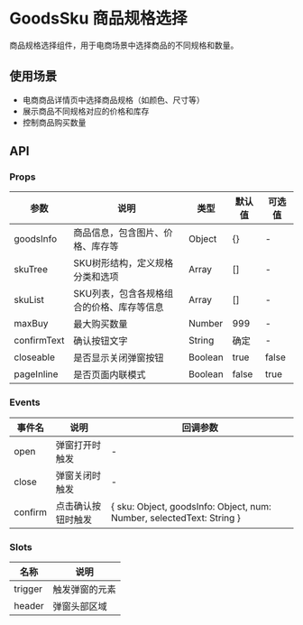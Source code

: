 # GoodsSku 商品规格选择

商品规格选择组件，用于电商场景中选择商品的不同规格和数量。

## 使用场景
- 电商商品详情页中选择商品规格（如颜色、尺寸等）
- 展示商品不同规格对应的价格和库存
- 控制商品购买数量

## API

### Props
| 参数 | 说明 | 类型 | 默认值 | 可选值 |
| ---- | ---- | ---- | ------ | ------ |
| goodsInfo | 商品信息，包含图片、价格、库存等 | Object | {} | - |
| skuTree | SKU树形结构，定义规格分类和选项 | Array | [] | - |
| skuList | SKU列表，包含各规格组合的价格、库存等信息 | Array | [] | - |
| maxBuy | 最大购买数量 | Number | 999 | - |
| confirmText | 确认按钮文字 | String | 确定 | - |
| closeable | 是否显示关闭弹窗按钮 | Boolean | true | false |
| pageInline | 是否页面内联模式 | Boolean | false | true |

### Events
| 事件名 | 说明 | 回调参数 |
| ------ | ---- | -------- |
| open | 弹窗打开时触发 | - |
| close | 弹窗关闭时触发 | - |
| confirm | 点击确认按钮时触发 | { sku: Object, goodsInfo: Object, num: Number, selectedText: String } |

### Slots
| 名称 | 说明 |
| ---- | ---- |
| trigger | 触发弹窗的元素 |
| header | 弹窗头部区域 |